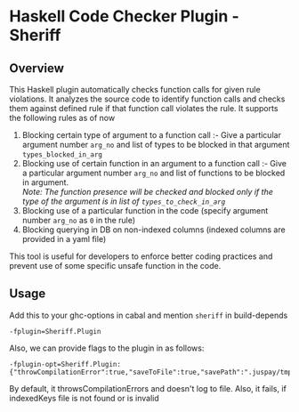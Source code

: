 
# Haskell Code Checker Plugin - Sheriff

## Overview

This Haskell plugin automatically checks function calls for given rule violations. It analyzes the source code to identify function calls and checks them against defined rule if that function call violates the rule. 
It supports the following rules as of now
1. Blocking certain type of argument to a function call :- Give a particular argument number `arg_no` and list of types to be blocked in that argument `types_blocked_in_arg`
2. Blocking use of certain function in an argument to a function call :- Give a particular argument number `arg_no` and list of functions to be blocked in argument. <br>_Note: The function presence will be checked and blocked only if the type of the argument is in list of `types_to_check_in_arg`_
3. Blocking use of a particular function in the code (specify argument number `arg_no` as `0` in the rule)
4. Blocking querying in DB on non-indexed columns (indexed columns are provided in a yaml file)

This tool is useful for developers to enforce better coding practices and prevent use of some specific unsafe function in the code.

## Usage

Add this to your ghc-options in cabal and mention `sheriff` in build-depends

```
-fplugin=Sheriff.Plugin
```
Also, we can provide flags to the plugin in as follows:
```
-fplugin-opt=Sheriff.Plugin:{"throwCompilationError":true,"saveToFile":true,"savePath":".juspay/tmp/sheriff/","indexedKeysPath":".juspay/indexedKeys.yaml","failOnFileNotFound":true}
```
By default, it throwsCompilationErrors and doesn't log to file. Also, it fails, if indexedKeys file is not found or is invalid